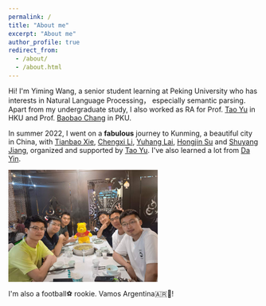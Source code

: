 ```yaml
---
permalink: /
title: "About me"
excerpt: "About me"
author_profile: true
redirect_from: 
  - /about/
  - /about.html
---
```


Hi! I'm Yiming Wang, a senior student learning at Peking University who has interests in Natural Language Processing， especially semantic parsing. Apart from my undergraduate study, I also worked as RA for Prof. [Tao Yu](https://taoyds.github.io/) in HKU and Prof. [Baobao Chang](https://cs.pku.edu.cn/info/1181/1543.htm) in PKU.

In summer 2022, I went on a <b>fabulous</b> journey to Kunming, a beautiful city in China, with [Tianbao Xie](https://tianbaoxie.com/), [Chengxi Li](https://baigker.github.io/Home-Page/), [Yuhang Lai](https://halfrot.github.io/), [Hongjin Su](https://hongjin-su.github.io/) and [Shuyang Jiang](https://scholar.google.com/citations?user=slwTiOUAAAAJ&hl=zh-CN&oi=ao), organized and supported by [Tao Yu](https://taoyds.github.io/). I've also learned a lot from [Da Yin](https://wadeyin9712.github.io/#pic_center=100x). 

<img src = "../images/KM.jpg" align="middle" width="300"></img>

I'm also a football⚽️ rookie. Vamos Argentina🇦🇷🦅!
